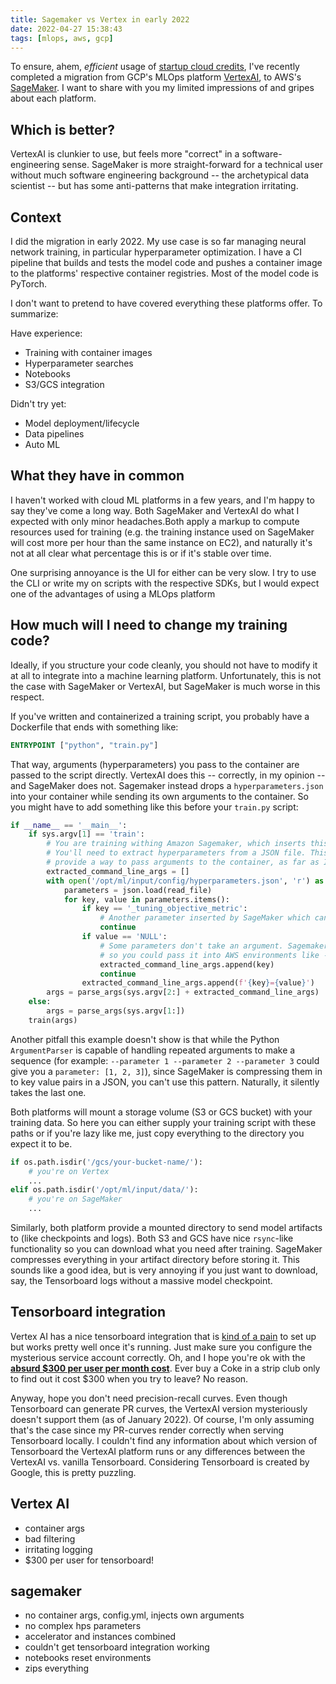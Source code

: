 ```yaml
---
title: Sagemaker vs Vertex in early 2022
date: 2022-04-27 15:38:43
tags: [mlops, aws, gcp]
---
```


To ensure, ahem, *efficient* usage of [startup cloud credits](2022/04/26/cloud-credit-where-credit-is-due/index.html), I've recently completed a migration from GCP's MLOps platform [VertexAI](https://cloud.google.com/vertex-ai), to AWS's [SageMaker](https://docs.aws.amazon.com/sagemaker/latest/dg/whatis.html). I want to share with you my limited impressions of and gripes about each platform.

## Which is better? 

VertexAI is clunkier to use, but feels more "correct" in a software-engineering sense. SageMaker is more straight-forward for a technical user without much software engineering background -- the archetypical data scientist -- but has some anti-patterns that make integration irritating.

## Context

I did the migration in early 2022.   My use case is so far managing neural network training, in particular hyperparameter optimization. I have a CI pipeline that builds and tests the model code and pushes a container image to the platforms' respective container registries. Most of the model code is PyTorch.

I don't want to pretend to have covered everything these platforms offer. To summarize:

Have experience:
* Training with container images
* Hyperparameter searches
* Notebooks
* S3/GCS integration

Didn't try yet:
* Model deployment/lifecycle
* Data pipelines
* Auto ML

## What they have in common

I haven't worked with cloud ML platforms in a few years, and I'm happy to say they've come a long way. Both SageMaker and VertexAI do what I expected with only minor headaches.Both apply a markup to compute resources used for training (e.g. the training instance used on SageMaker will cost more per hour than the same instance on EC2), and naturally it's not at all clear what percentage this is or if it's stable over time.

One surprising annoyance is the UI for either can be very slow. I try to use the CLI or write my on scripts with the respective SDKs, but I would expect one of the advantages of using a MLOps platform 

## How much will I need to change my training code?

Ideally, if you structure your code cleanly, you should not have to modify it at all to integrate into a machine learning platform. Unfortunately, this is not the case with SageMaker or VertexAI, but SageMaker is much worse in this respect. 

If you've written and containerized a training script, you probably have a Dockerfile that ends with something like:

```dockerfile
ENTRYPOINT ["python", "train.py"]
```

That way, arguments (hyperparameters) you pass to the container are passed to the script directly. VertexAI does this -- correctly, in my opinion -- and SageMaker does not. Sagemaker instead drops a `hyperparameters.json` into your container while sending its own arguments to the container. So you might have to add something like this before your `train.py` script: 

```python
if __name__ == '__main__':
    if sys.argv[1] == 'train':
        # You are training withing Amazon Sagemaker, which inserts this `train` argument at the beginning.
        # You'll need to extract hyperparameters from a JSON file. This is a hack, but Sagemaker doesn't
        # provide a way to pass arguments to the container, as far as I know.
        extracted_command_line_args = []
        with open('/opt/ml/input/config/hyperparameters.json', 'r') as read_file:
            parameters = json.load(read_file)
            for key, value in parameters.items():
                if key == '_tuning_objective_metric':
                    # Another parameter inserted by SageMaker which can be ignored
                    continue
                if value == 'NULL':
                    # Some parameters don't take an argument. Sagemaker can't really handle this.
                    # so you could pass it into AWS environments like --toggle_something=NULL. The 'NULL' will be dropped.
                    extracted_command_line_args.append(key)
                    continue
                extracted_command_line_args.append(f'{key}={value}')
        args = parse_args(sys.argv[2:] + extracted_command_line_args)
    else:
        args = parse_args(sys.argv[1:])
    train(args)
```

Another pitfall this example doesn't show is that while the Python `ArgumentParser` is capable of handling repeated arguments to make a sequence (for example: `--parameter 1 --parameter 2 --parameter 3` could give you a `parameter: [1, 2, 3]`), since SageMaker is compressing them in to key value pairs in a JSON, you can't use this pattern. Naturally, it silently takes the last one.

Both platforms will mount a storage volume (S3 or GCS bucket) with your training data. So here you can either supply your training script with these paths or if you're lazy like me, just copy everything to the directory you expect it to be.

```python
if os.path.isdir('/gcs/your-bucket-name/'):
    # you're on Vertex 
    ...
elif os.path.isdir('/opt/ml/input/data/'):
    # you're on SageMaker 
    ...
```

Similarly, both platform provide a mounted directory to send model artifacts to (like checkpoints and logs). Both S3 and GCS have nice `rsync`-like functionality so you can download what you need after training. SageMaker compresses everything in your artifact directory before storing it. This sounds like a good idea, but is very annoying if you just want to download, say, the Tensorboard logs without a massive model checkpoint.


## Tensorboard integration

Vertex AI has a nice tensorboard integration that is [kind of a pain](https://cloud.google.com/vertex-ai/docs/experiments/tensorboard-training) to set up but works pretty well once it's running. Just make sure you configure the mysterious service account correctly. Oh, and I hope you're ok with the [**absurd $300 per user per month cost**](https://cloud.google.com/vertex-ai/pricing#tensorboard). Ever buy a Coke in a strip club only to find out it cost $300 when you try to leave? No reason.

Anyway, hope you don't need precision-recall curves. Even though Tensorboard can generate PR curves, the VertexAI version mysteriously doesn't support them (as of January 2022). Of course, I'm only assuming that's the case since my PR-curves render correctly when serving Tensorboard locally. I couldn't find any information about which version of Tensorboard the VertexAI platform runs or any differences between the VertexAI vs. vanilla Tensorboard. Considering Tensorboard is created by Google, this is pretty puzzling.

## Vertex AI
* container args
* bad filtering
* irritating logging
* $300 per user for tensorboard!

## sagemaker
* no container args, config.yml, injects own arguments
* no complex hps parameters
* accelerator and instances combined
* couldn't get tensorboard integration working
* notebooks reset environments
* zips everything